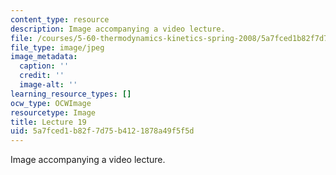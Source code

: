 ```yaml
---
content_type: resource
description: Image accompanying a video lecture.
file: /courses/5-60-thermodynamics-kinetics-spring-2008/5a7fced1b82f7d75b4121878a49f5f5d_lec19_th.jpg
file_type: image/jpeg
image_metadata:
  caption: ''
  credit: ''
  image-alt: ''
learning_resource_types: []
ocw_type: OCWImage
resourcetype: Image
title: Lecture 19
uid: 5a7fced1-b82f-7d75-b412-1878a49f5f5d
---
```

Image accompanying a video lecture.


